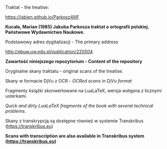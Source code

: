 Traktat - the treatise:

https://jsbien.github.io/Parkosz4IIIF

**Kucała, Marian (1985) Jakuba Parkosza traktat o ortografii polskiej. Państwowe Wydawnictwo Naukowe.**

Podstawowy adres dygitalizacji - The primary address

http://ebuw.uw.edu.pl/publication/220504

**Zawartość niniejszego repozytorium - Content of the repository**

Oryginalne skany traktatu - original scans of the treatise.

Skany w formacie DjVu z OCR - *OCRed scans in DjVu format*

Fragmenty książki skonwertowane na LuaLaTeX, wersja wstępna z licznymi usterkami.

*Quick and dirty LuaLaTeX fragments of the book with several technical problems.*

Skany z transkrypcją są dostępne również w systemie Transkribus (https://transkribus.eu)

**Scans with transcription are also available in Transkribus system (https://transkribus.eu)**

